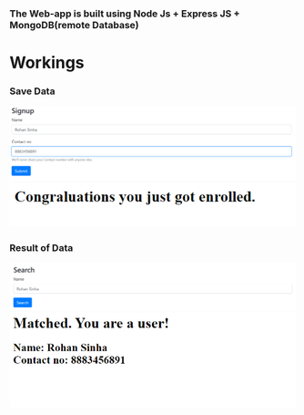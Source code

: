 ### The Web-app is built using Node Js + Express JS + MongoDB(remote Database)

# Workings

### Save Data
![Save User Data](./img1.png) 
![](./img1-1.png)

### Result of Data
![Result of Data](./img2.png)
![](./img2-1.png)
